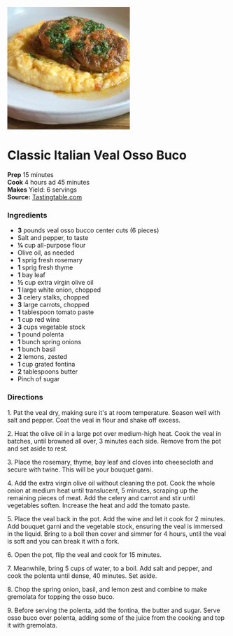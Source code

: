 [![](/images/eaaf442c-0db1-40b5-b737-b8f5ddae253e.jpg)](https://prods3.imgix.net/images/articles/2018_01/non-feature-osso-buco-veal-recipe-simone-falco.jpg?auto=format%2Ccompress&ixjsv=2.2.3&w=600)

#  Classic Italian Veal Osso Buco


**Prep** 15 minutes  
**Cook** 4 hours ad 45 minutes  
**Makes** Yield: 6 servings  
**Source:** [Tastingtable.com](https://www.tastingtable.com/cook/recipes/osso-bucco-veal-italian-recipe)

###  Ingredients

  *  **3** pounds veal osso bucco center cuts (6 pieces)
  * Salt and pepper, to taste
  *  **¼** cup all-purpose flour
  * Olive oil, as needed
  *  **1** sprig fresh rosemary
  *  **1** sprig fresh thyme
  *  **1** bay leaf
  *  **½** cup extra virgin olive oil
  *  **1** large white onion, chopped
  *  **3** celery stalks, chopped
  *  **3** large carrots, chopped
  *  **1** tablespoon tomato paste
  *  **1** cup red wine
  *  **3** cups vegetable stock
  *  **1** pound polenta
  *   **1** bunch spring onions
  *   **1** bunch basil
  *   **2** lemons, zested
  *   **1** cup grated fontina
  *   **2** tablespoons butter
  * Pinch of sugar

###  Directions

1\. Pat the veal dry, making sure it's at room temperature. Season well with
salt and pepper. Coat the veal in flour and shake off excess.

2\. Heat the olive oil in a large pot over medium-high heat. Cook the veal in
batches, until browned all over, 3 minutes each side. Remove from the pot and
set aside to rest.

3\. Place the rosemary, thyme, bay leaf and cloves into cheesecloth and secure
with twine. This will be your bouquet garni.

4\. Add the extra virgin olive oil without cleaning the pot. Cook the whole
onion at medium heat until translucent, 5 minutes, scraping up the remaining
pieces of meat. Add the celery and carrot and stir until vegetables soften.
Increase the heat and add the tomato paste.

5\. Place the veal back in the pot. Add the wine and let it cook for 2
minutes. Add bouquet garni and the vegetable stock, ensuring the veal is
immersed in the liquid. Bring to a boil then cover and simmer for 4 hours,
until the veal is soft and you can break it with a fork.

6\. Open the pot, flip the veal and cook for 15 minutes.

7\. Meanwhile, bring 5 cups of water, to a boil. Add salt and pepper, and cook
the polenta until dense, 40 minutes. Set aside.

8\. Chop the spring onion, basil, and lemon zest and combine to make gremolata
for topping the osso buco.

9\. Before serving the polenta, add the fontina, the butter and sugar. Serve
osso buco over polenta, adding some of the juice from the cooking and top it
with gremolata.

